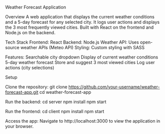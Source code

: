 Weather Forecast Application

Overview
A web application that displays the current weather conditions and a 5-day forecast for any selected city. It logs user actions and displays the 3 most frequently viewed cities. Built with React on the frontend and Node.js on the backend.

Tech Stack
Frontend: React
Backend: Node.js
Weather API: Uses open-source weather APIs (Meteo API)
Styling: Custom styling with SASS

Features:
Searchable city dropdown
Display of current weather conditions
5-day weather forecast
Store and suggest 3 most viewed cities
Log user actions (city selections)

Setup

Clone the repository:
git clone https://github.com/your-username/weather-forecast-app.git
cd weather-forecast-app

Run the backend:
cd server
npm install
npm start

Run the frontend:
cd client
npm install
npm start

Access the app: 
Navigate to http://localhost:3000 to view the application in your browser.
